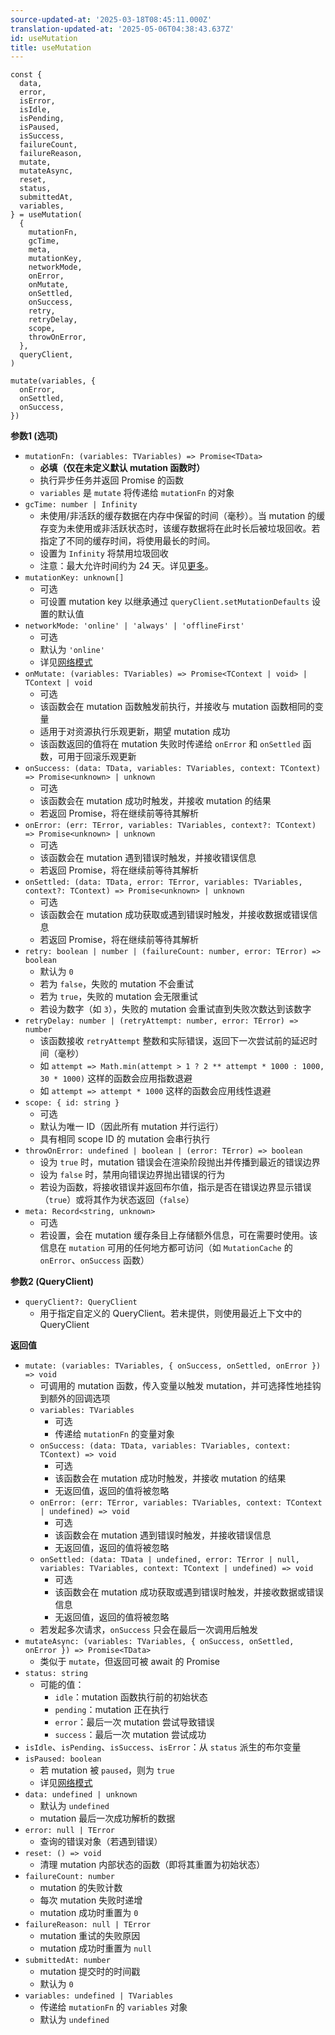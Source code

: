 ```yaml
---
source-updated-at: '2025-03-18T08:45:11.000Z'
translation-updated-at: '2025-05-06T04:38:43.637Z'
id: useMutation
title: useMutation
---
```


```tsx
const {
  data,
  error,
  isError,
  isIdle,
  isPending,
  isPaused,
  isSuccess,
  failureCount,
  failureReason,
  mutate,
  mutateAsync,
  reset,
  status,
  submittedAt,
  variables,
} = useMutation(
  {
    mutationFn,
    gcTime,
    meta,
    mutationKey,
    networkMode,
    onError,
    onMutate,
    onSettled,
    onSuccess,
    retry,
    retryDelay,
    scope,
    throwOnError,
  },
  queryClient,
)

mutate(variables, {
  onError,
  onSettled,
  onSuccess,
})
```

**参数1 (选项)**

- `mutationFn: (variables: TVariables) => Promise<TData>`
  - **必填（仅在未定义默认 mutation 函数时）**
  - 执行异步任务并返回 Promise 的函数
  - `variables` 是 `mutate` 将传递给 `mutationFn` 的对象
- `gcTime: number | Infinity`
  - 未使用/非活跃的缓存数据在内存中保留的时间（毫秒）。当 mutation 的缓存变为未使用或非活跃状态时，该缓存数据将在此时长后被垃圾回收。若指定了不同的缓存时间，将使用最长的时间。
  - 设置为 `Infinity` 将禁用垃圾回收
  - 注意：最大允许时间约为 24 天。详见[更多](https://developer.mozilla.org/en-US/docs/Web/API/setTimeout#maximum_delay_value)。
- `mutationKey: unknown[]`
  - 可选
  - 可设置 mutation key 以继承通过 `queryClient.setMutationDefaults` 设置的默认值
- `networkMode: 'online' | 'always' | 'offlineFirst'`
  - 可选
  - 默认为 `'online'`
  - 详见[网络模式](../guides/network-mode.md)
- `onMutate: (variables: TVariables) => Promise<TContext | void> | TContext | void`
  - 可选
  - 该函数会在 mutation 函数触发前执行，并接收与 mutation 函数相同的变量
  - 适用于对资源执行乐观更新，期望 mutation 成功
  - 该函数返回的值将在 mutation 失败时传递给 `onError` 和 `onSettled` 函数，可用于回滚乐观更新
- `onSuccess: (data: TData, variables: TVariables, context: TContext) => Promise<unknown> | unknown`
  - 可选
  - 该函数会在 mutation 成功时触发，并接收 mutation 的结果
  - 若返回 Promise，将在继续前等待其解析
- `onError: (err: TError, variables: TVariables, context?: TContext) => Promise<unknown> | unknown`
  - 可选
  - 该函数会在 mutation 遇到错误时触发，并接收错误信息
  - 若返回 Promise，将在继续前等待其解析
- `onSettled: (data: TData, error: TError, variables: TVariables, context?: TContext) => Promise<unknown> | unknown`
  - 可选
  - 该函数会在 mutation 成功获取或遇到错误时触发，并接收数据或错误信息
  - 若返回 Promise，将在继续前等待其解析
- `retry: boolean | number | (failureCount: number, error: TError) => boolean`
  - 默认为 `0`
  - 若为 `false`，失败的 mutation 不会重试
  - 若为 `true`，失败的 mutation 会无限重试
  - 若设为数字（如 `3`），失败的 mutation 会重试直到失败次数达到该数字
- `retryDelay: number | (retryAttempt: number, error: TError) => number`
  - 该函数接收 `retryAttempt` 整数和实际错误，返回下一次尝试前的延迟时间（毫秒）
  - 如 `attempt => Math.min(attempt > 1 ? 2 ** attempt * 1000 : 1000, 30 * 1000)` 这样的函数会应用指数退避
  - 如 `attempt => attempt * 1000` 这样的函数会应用线性退避
- `scope: { id: string }`
  - 可选
  - 默认为唯一 ID（因此所有 mutation 并行运行）
  - 具有相同 scope ID 的 mutation 会串行执行
- `throwOnError: undefined | boolean | (error: TError) => boolean`
  - 设为 `true` 时，mutation 错误会在渲染阶段抛出并传播到最近的错误边界
  - 设为 `false` 时，禁用向错误边界抛出错误的行为
  - 若设为函数，将接收错误并返回布尔值，指示是否在错误边界显示错误（`true`）或将其作为状态返回（`false`）
- `meta: Record<string, unknown>`
  - 可选
  - 若设置，会在 mutation 缓存条目上存储额外信息，可在需要时使用。该信息在 `mutation` 可用的任何地方都可访问（如 `MutationCache` 的 `onError`、`onSuccess` 函数）

**参数2 (QueryClient)**

- `queryClient?: QueryClient`
  - 用于指定自定义的 QueryClient。若未提供，则使用最近上下文中的 QueryClient

**返回值**

- `mutate: (variables: TVariables, { onSuccess, onSettled, onError }) => void`
  - 可调用的 mutation 函数，传入变量以触发 mutation，并可选择性地挂钩到额外的回调选项
  - `variables: TVariables`
    - 可选
    - 传递给 `mutationFn` 的变量对象
  - `onSuccess: (data: TData, variables: TVariables, context: TContext) => void`
    - 可选
    - 该函数会在 mutation 成功时触发，并接收 mutation 的结果
    - 无返回值，返回的值将被忽略
  - `onError: (err: TError, variables: TVariables, context: TContext | undefined) => void`
    - 可选
    - 该函数会在 mutation 遇到错误时触发，并接收错误信息
    - 无返回值，返回的值将被忽略
  - `onSettled: (data: TData | undefined, error: TError | null, variables: TVariables, context: TContext | undefined) => void`
    - 可选
    - 该函数会在 mutation 成功获取或遇到错误时触发，并接收数据或错误信息
    - 无返回值，返回的值将被忽略
  - 若发起多次请求，`onSuccess` 只会在最后一次调用后触发
- `mutateAsync: (variables: TVariables, { onSuccess, onSettled, onError }) => Promise<TData>`
  - 类似于 `mutate`，但返回可被 await 的 Promise
- `status: string`
  - 可能的值：
    - `idle`：mutation 函数执行前的初始状态
    - `pending`：mutation 正在执行
    - `error`：最后一次 mutation 尝试导致错误
    - `success`：最后一次 mutation 尝试成功
- `isIdle`、`isPending`、`isSuccess`、`isError`：从 `status` 派生的布尔变量
- `isPaused: boolean`
  - 若 mutation 被 `paused`，则为 `true`
  - 详见[网络模式](../guides/network-mode.md)
- `data: undefined | unknown`
  - 默认为 `undefined`
  - mutation 最后一次成功解析的数据
- `error: null | TError`
  - 查询的错误对象（若遇到错误）
- `reset: () => void`
  - 清理 mutation 内部状态的函数（即将其重置为初始状态）
- `failureCount: number`
  - mutation 的失败计数
  - 每次 mutation 失败时递增
  - mutation 成功时重置为 `0`
- `failureReason: null | TError`
  - mutation 重试的失败原因
  - mutation 成功时重置为 `null`
- `submittedAt: number`
  - mutation 提交时的时间戳
  - 默认为 `0`
- `variables: undefined | TVariables`
  - 传递给 `mutationFn` 的 `variables` 对象
  - 默认为 `undefined`

